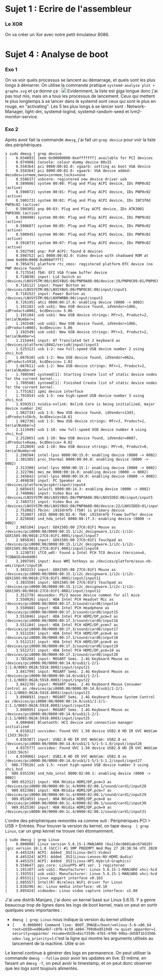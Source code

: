 # Sujet 1 : Ecrire de l'assembleur
### Le XOR
On va créer un Xor avec notre petit émulateur 8086.

# Sujet 4 : Analyse de boot
### Exo 1
On va voir quels processus se lancent au démarrage, et quels sont les plus longs à démarrer. 
On utilise la commande pratique `systemd-analyze plot > graphe.svg` et ça donne ça :
![](https://i.imgur.com/cx0ls9f.png)
Evidemment, la liste est giga longue donc j'ai pas tout mis, mais on a tous les processus de lancement. Ceux qui mettent le plus longtemps à se lancer dans le systemd sont ceux qui sont le plus en rouge, en "activating". Les 5 les plus longs à se lancer sont : Network-Manager, light-dm, systemd-logind, systemd-random-seed et lvm2-monitor-service.
### Exo 2
Après avoir fait la commande `dmesg`, j'ai fait un `grep device` pour voir la liste des périphériques.
```
❯ sudo dmesg | grep device
[    0.034093] [mem 0x90000000-0xefffffff] available for PCI devices
[    0.074908] Console: colour dummy device 80x25
[    0.558364] pci 0000:00:02.0: vgaarb: setting as boot VGA device
[    0.558364] pci 0000:00:02.0: vgaarb: VGA device added: decodes=io+mem,owns=io+mem,locks=none
[    0.558637] usbcore: registered new device driver usb
[    0.589886] system 00:00: Plug and Play ACPI device, IDs PNP0c02 (active)
[    0.590072] system 00:01: Plug and Play ACPI device, IDs PNP0c02 (active)
[    0.590173] system 00:02: Plug and Play ACPI device, IDs INT3f0d PNP0c02 (active)
[    0.590305] pnp 00:03: Plug and Play ACPI device, IDs ATK3001 PNP030b (active)
[    0.590490] system 00:04: Plug and Play ACPI device, IDs PNP0c02 (active)
[    0.590687] system 00:05: Plug and Play ACPI device, IDs PNP0c02 (active)
[    0.590945] system 00:06: Plug and Play ACPI device, IDs PNP0c02 (active)
[    0.591873] system 00:07: Plug and Play ACPI device, IDs PNP0c02 (active)
[    0.592750] pnp: PnP ACPI: found 8 devices
[    0.598752] pci 0000:00:02.0: Video device with shadowed ROM at [mem 0x000c0000-0x000dffff]
[    0.705475] platform rtc_cmos: registered platform RTC device (no PNP device found)
[    0.717554] fb0: EFI VGA frame buffer device
[    0.718030] input: Lid Switch as /devices/LNXSYSTM:00/LNXSYBUS:00/PNP0A08:00/device:19/PNP0C09:01/PNP0C0D:00/input/input0
[    0.718112] input: Power Button as /devices/LNXSYSTM:00/LNXSYBUS:00/PNP0C0C:00/input/input1
[    0.718152] input: Power Button as /devices/LNXSYSTM:00/LNXPWRBN:00/input/input2
[    0.726195] ahci 0000:00:17.0: enabling device (0000 -> 0003)
[    1.191102] usb usb1: New USB device found, idVendor=1d6b, idProduct=0002, bcdDevice= 5.06
[    1.191104] usb usb1: New USB device strings: Mfr=3, Product=2, SerialNumber=1
[    1.192548] usb usb2: New USB device found, idVendor=1d6b, idProduct=0003, bcdDevice= 5.06
[    1.192549] usb usb2: New USB device strings: Mfr=3, Product=2, SerialNumber=1
[    1.215444] input: AT Translated Set 2 keyboard as /devices/platform/i8042/serio0/input/input3
[    1.525312] usb 1-2: new full-speed USB device number 2 using xhci_hcd
[    1.667610] usb 1-2: New USB device found, idVendor=062a, idProduct=5918, bcdDevice= 1.02
[    1.667611] usb 1-2: New USB device strings: Mfr=1, Product=2, SerialNumber=0
[    1.700598] systemd[1]: Starting Create list of static device nodes for the current kernel...
[    1.709508] systemd[1]: Finished Create list of static device nodes for the current kernel.
[    1.775182] ipmi device interface
[    1.791954] usb 1-5: new high-speed USB device number 3 using xhci_hcd
[    1.939351] nvidia-nvlink: Nvlink Core is being initialized, major device number 242
[    1.982734] usb 1-5: New USB device found, idVendor=13d3, idProduct=56cb, bcdDevice=18.61
[    1.982736] usb 1-5: New USB device strings: Mfr=3, Product=1, SerialNumber=2
[    2.111949] usb 1-10: new full-speed USB device number 4 using xhci_hcd
[    2.252865] usb 1-10: New USB device found, idVendor=8087, idProduct=0aaa, bcdDevice= 0.02
[    2.252869] usb 1-10: New USB device strings: Mfr=0, Product=0, SerialNumber=0
[    2.298504] intel-lpss 0000:00:15.0: enabling device (0000 -> 0002)
[    2.301385] proc_thermal 0000:00:04.0: enabling device (0000 -> 0002)
[    2.313300] intel-lpss 0000:00:15.1: enabling device (0000 -> 0002)
[    2.322706] mei_me 0000:00:16.0: enabling device (0000 -> 0002)
[    2.345842] intel-lpss 0000:00:19.0: enabling device (0000 -> 0002)
[    2.469838] input: PC Speaker as /devices/platform/pcspkr/input/input4
[    2.685643] iwlwifi 0000:00:14.3: enabling device (0000 -> 0002)
[    2.740086] input: Video Bus as /devices/LNXSYSTM:00/LNXSYBUS:00/PNP0A08:00/LNXVIDEO:00/input/input5
[    2.740372] input: Video Bus as /devices/LNXSYSTM:00/LNXSYBUS:00/PNP0A08:00/device:22/LNXVIDEO:01/input/input6
[    2.752002] fbcon: i915drmfb (fb0) is primary device
[    2.752007] i915 0000:00:02.0: fb0: i915drmfb frame buffer device
[    2.825668] snd_hda_intel 0000:00:1f.3: enabling device (0000 -> 0002)
[    2.985104] input: GDX1505:00 27C6:01F1 Mouse as /devices/pci0000:00/0000:00:15.1/i2c_designware.1/i2c-1/i2c-GDX1505:00/0018:27C6:01F1.0001/input/input7
[    2.985836] input: GDX1505:00 27C6:01F1 Touchpad as /devices/pci0000:00/0000:00:15.1/i2c_designware.1/i2c-1/i2c-GDX1505:00/0018:27C6:01F1.0001/input/input8
[    3.123073] iTCO_wdt: Found a Intel PCH TCO device (Version=6, TCOBASE=0x0400)
[    3.209750] input: Asus WMI hotkeys as /devices/platform/asus-nb-wmi/input/input10
[    3.303215] input: GDX1505:00 27C6:01F1 Mouse as /devices/pci0000:00/0000:00:15.1/i2c_designware.1/i2c-1/i2c-GDX1505:00/0018:27C6:01F1.0001/input/input11
[    3.303350] input: GDX1505:00 27C6:01F1 Touchpad as /devices/pci0000:00/0000:00:15.1/i2c_designware.1/i2c-1/i2c-GDX1505:00/0018:27C6:01F1.0001/input/input12
[    3.351778] mousedev: PS/2 mouse device common for all mice
[    3.550926] input: HDA Intel PCH Headset Mic as /devices/pci0000:00/0000:00:1f.3/sound/card0/input14
[    3.550988] input: HDA Intel PCH Headphone as /devices/pci0000:00/0000:00:1f.3/sound/card0/input15
[    3.551046] input: HDA Intel PCH HDMI/DP,pcm=3 as /devices/pci0000:00/0000:00:1f.3/sound/card0/input16
[    3.551104] input: HDA Intel PCH HDMI/DP,pcm=7 as /devices/pci0000:00/0000:00:1f.3/sound/card0/input17
[    3.551159] input: HDA Intel PCH HDMI/DP,pcm=8 as /devices/pci0000:00/0000:00:1f.3/sound/card0/input18
[    3.551213] input: HDA Intel PCH HDMI/DP,pcm=9 as /devices/pci0000:00/0000:00:1f.3/sound/card0/input19
[    3.551272] input: HDA Intel PCH HDMI/DP,pcm=10 as /devices/pci0000:00/0000:00:1f.3/sound/card0/input20
[    3.785208] input: MOSART Semi. 2.4G Keyboard Mouse as /devices/pci0000:00/0000:00:14.0/usb1/1-2/1-2:1.0/0003:062A:5918.0002/input/input21
[    3.841799] input: MOSART Semi. 2.4G Keyboard Mouse as /devices/pci0000:00/0000:00:14.0/usb1/1-2/1-2:1.1/0003:062A:5918.0003/input/input22
[    3.842170] input: MOSART Semi. 2.4G Keyboard Mouse Consumer Control as /devices/pci0000:00/0000:00:14.0/usb1/1-2/1-2:1.1/0003:062A:5918.0003/input/input23
[    3.898893] input: MOSART Semi. 2.4G Keyboard Mouse System Control as /devices/pci0000:00/0000:00:14.0/usb1/1-2/1-2:1.1/0003:062A:5918.0003/input/input24
[    3.898995] input: MOSART Semi. 2.4G Keyboard Mouse as /devices/pci0000:00/0000:00:14.0/usb1/1-2/1-2:1.1/0003:062A:5918.0003/input/input25
[    4.000460] Bluetooth: HCI device and connection manager initialized
[    4.031012] uvcvideo: Found UVC 1.50 device USB2.0 HD IR UVC WebCam (13d3:56cb)
[    4.036387] input: USB2.0 HD IR UVC WebCam: USB2.0 as /devices/pci0000:00/0000:00:14.0/usb1/1-5/1-5:1.0/input/input26
[    4.037577] uvcvideo: Found UVC 1.50 device USB2.0 HD IR UVC WebCam (13d3:56cb)
[    4.039966] input: USB2.0 HD IR UVC WebCam: USB2.0 as /devices/pci0000:00/0000:00:14.0/usb1/1-5/1-5:1.2/input/input27
[  988.778526] usb 1-5: reset high-speed USB device number 3 using xhci_hcd
[  989.035159] snd_hda_intel 0000:02:00.1: enabling device (0000 -> 0002)
[  989.052312] input: HDA NVidia HDMI/DP,pcm=3 as /devices/pci0000:00/0000:00:1c.4/0000:02:00.1/sound/card1/input28
[  989.052386] input: HDA NVidia HDMI/DP,pcm=7 as /devices/pci0000:00/0000:00:1c.4/0000:02:00.1/sound/card1/input29
[  989.052455] input: HDA NVidia HDMI/DP,pcm=8 as /devices/pci0000:00/0000:00:1c.4/0000:02:00.1/sound/card1/input30
[  989.052530] input: HDA NVidia HDMI/DP,pcm=9 as /devices/pci0000:00/0000:00:1c.4/0000:02:00.1/sound/card1/input31
```
L'ordre des périphériques remontés va comme suit : Périphériques PCI > USB > Entrées. Pour trouver la version du kernel, on tape `dmesg 
| grep Linux`, car un grep kernel ne trouve rien étonnamment.
```
❯ sudo dmesg | grep Linux
[    0.000000] Linux version 5.6.15-1-MANJARO (builder@601a6c674820) (gcc version 10.1.0 (GCC)) #1 SMP PREEMPT Wed May 27 20:38:56 UTC 2020
[    0.445324] ACPI: Added _OSI(Linux-Dell-Video)
[    0.445324] ACPI: Added _OSI(Linux-Lenovo-NV-HDMI-Audio)
[    0.445325] ACPI: Added _OSI(Linux-HPI-Hybrid-Graphics)
[    0.558647] pps_core: LinuxPPS API ver. 1 registered
[    1.191107] usb usb1: Manufacturer: Linux 5.6.15-1-MANJARO xhci-hcd
[    1.192551] usb usb2: Manufacturer: Linux 5.6.15-1-MANJARO xhci-hcd
[    2.055311] Linux agpgart interface v0.103
[    2.685557] Intel(R) Wireless WiFi driver for Linux
[    3.838296] mc: Linux media interface: v0.10
[    3.895424] videodev: Linux video capture interface: v2.00

```
J'ai une distrib Manjaro, j'ai donc un kernel basé sur Linux 5.6.15.
Y a genre beaucoup trop de lignes dans les logs de boot kernel, mais on peut en sortir quelques unes importantes : 
- `dmesg | grep Linux` nous indique la version du kernel utilisée
- ``
[    0.000000] Command line: BOOT_IMAGE=/boot/vmlinuz-5.6-x86_64 root=UUID=ed06a4b7-c0f8-4c50-a084-799dbe8519d8 rw quiet apparmor=1 security=apparmor resume=UUID=8acf359b-47b5-4760-99ba-dd58f1b3356b udev.log_priority=3
`` c'est la ligne qui montre les arguments utilisés au lancement de la machine. Utile si on 



Le kernel continue à générer des logs en permanence. On peut utiliser la commande `dmesg --follow` pour avoir les updates en live. Et même, en faisant un `dmesg -T`, on peut avoir le timestamp, et on peut donc observer que les logs sont toujours alimentés.

<!--stackedit_data:
eyJoaXN0b3J5IjpbNDYxMjYyMDc1LC0xMDQ4NzM2MDkzLC0xOD
E1ODM0Mjg1LC0zNjYwMTY0MTEsLTU3NTc3NzAyNCwtOTY2MDUz
OTM2LDc3NzAzODI2MiwxMjkzMjIzMTYsNDQ3ODUzODU3LDk5ND
c5NDkwOCwtMTMxNDM0NDkwMSw4OTk2NDg2MCwtMzMyNDU1MzYz
XX0=
-->